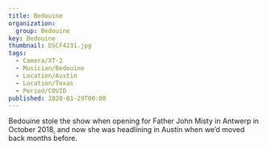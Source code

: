 ```yaml
---
title: Bedouine
organization: 
  group: Bedouine
key: Bedouine
thumbnail: DSCF4231.jpg
tags:
  - Camera/XT-2
  - Musician/Bedouine
  - Location/Austin
  - Location/Texas
  - Period/COVID
published: 2020-01-29T00:00
---
```

Bedouine stole the show when opening for Father John Misty in Antwerp in October 2018, and now she was headlining in Austin when we’d moved back months before.
